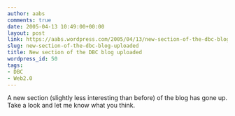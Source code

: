```yaml
---
author: aabs
comments: true
date: 2005-04-13 10:49:00+00:00
layout: post
link: https://aabs.wordpress.com/2005/04/13/new-section-of-the-dbc-blog-uploaded/
slug: new-section-of-the-dbc-blog-uploaded
title: New section of the DBC blog uploaded
wordpress_id: 50
tags:
- DBC
- Web2.0
---
```


A new section (slightly less interesting than before) of the blog has gone up. Take a look and let me know what you think.
